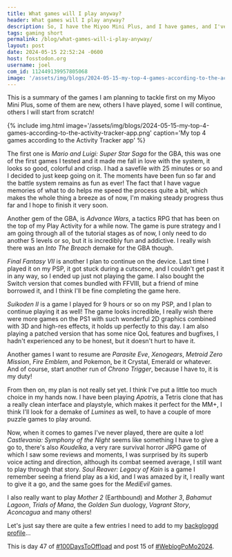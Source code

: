 ```yaml
---
title: What games will I play anyway?
header: What games will I play anyway?
description: So, I have the Miyoo Mini Plus, and I have games, and I've restored some save files, and I put more games, and cover art, but what am I even playing on it?
tags: gaming short
permalink: /blog/what-games-will-i-play-anyway/
layout: post
date: 2024-05-15 22:52:24 -0600
host: fosstodon.org
username: joel
com_id: 112449139957805068
image: '/assets/img/blogs/2024-05-15-my-top-4-games-according-to-the-activity-tracker-app.webp'
---
```


This is a summary of the games I am planning to tackle first on my Miyoo Mini Plus, some of them are new, others I have played, some I will continue, others I will start from scratch!


{% include img.html image='/assets/img/blogs/2024-05-15-my-top-4-games-according-to-the-activity-tracker-app.png' caption='My top 4 games according to the Activity Tracker app' %}

The first one is _Mario and Luigi: Super Star Saga_ for the GBA, this was one of the first games I tested and it made me fall in love with the system, it looks so good, colorful and crisp. I had a savefile with 25 minutes or so and I decided to just keep going on it. The moments have been fun so far and the battle system remains as fun as ever! The fact that I have vague memories of what to do helps me speed the process quite a bit, which makes the whole thing a breeze as of now, I'm making steady progress thus far and I hope to finish it very soon.

Another gem of the GBA, is _Advance Wars_, a tactics RPG that has been on the top of my Play Activity for a while now. The game is pure strategy and I am going through all of the tutorial stages as of now, I only need to do another 5 levels or so, but it is incredibly fun and addictive. I really wish there was an _Into The Breach_ demake for the GBA though.

_Final Fantasy VII_ is another I plan to continue on the device. Last time I played it on my PSP, it got stuck during a cutscene, and I couldn't get past it in any way, so I ended up just not playing the game. I also bought the Switch version that comes bundled with FFVIII, but a friend of mine borrowed it, and I think I'll be fine completing the game here.

_Suikoden II_ is a game I played for 9 hours or so on my PSP, and I plan to continue playing it as well! The game looks incredible, I really wish there were more games on the PS1 with such wonderful 2D graphics combined with 3D and high-res effects, it holds up perfectly to this day. I am also playing a patched version that has some nice QoL features and bugfixes, I hadn't experienced any to be honest, but it doesn't hurt to have it.

Another games I want to resume are _Parasite Eve_, _Xenogears_, _Metroid Zero Mission_, _Fire Emblem_, and Pokemon, be it Crystal, Emerald or whatever. And of course, start another run of _Chrono Trigger_, because I have to, it is my duty!

From then on, my plan is not really set yet. I think I've put a little too much choice in my hands now. I have been playing _Apotris_, a Tetris clone that has a really clean interface and playstyle, which makes it perfect for the MM+, I think I'll look for a demake of _Lumines_ as well, to have a couple of more puzzle games to play around.

Now, when it comes to games I've never played, there are quite a lot! _Castlevania: Symphony of the Night_ seems like something I have to give a go to, there's also _Koudelka_, a very rare survival horror JRPG game of which I saw some reviews and moments, I was surprised by its superb voice acting and direction, although its combat seemed average, I still want to play through that story. _Soul Reaver: Legacy of Kain_ is a game I remember seeing a friend play as a kid, and I was amazed by it, I really want to give it a go, and the same goes for the _MediEvil_ games.

I also really want to play _Mother 2_ (Earthbound) and _Mother 3_, _Bahamut Lagoon_, _Trials of Mana_, the _Golden Sun_ duology, _Vagrant Story_, _Aconcagua_ and many others!

Let's just say there are quite a few entries I need to add to my [backgloggd profile](https://www.backloggd.com/u/joelchrono/)...

This is day 47 of [#100DaysToOffload](https://100daystooffload.com) and post 15 of [#WeblogPoMo2024](https://weblog.anniegreens.lol/weblog-posting-month-2024).
